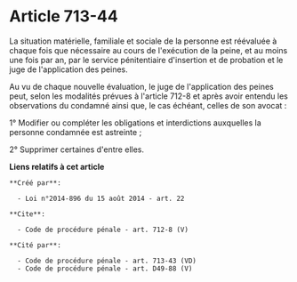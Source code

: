 # Article 713-44

La situation matérielle, familiale et sociale de la personne est réévaluée à chaque fois que nécessaire au cours de
l'exécution de la peine, et au moins une fois par an, par le service pénitentiaire d'insertion et de probation et le juge de
l'application des peines. 

Au vu de chaque nouvelle évaluation, le juge de l'application des peines peut, selon les modalités prévues à l'article 712-8
et après avoir entendu les observations du condamné ainsi que, le cas échéant, celles de son avocat : 

1° Modifier ou compléter les obligations et interdictions auxquelles la personne condamnée est astreinte ; 

2° Supprimer certaines d'entre elles.

**Liens relatifs à cet article**

	**Créé par**:

	  - Loi n°2014-896 du 15 août 2014 - art. 22

	**Cite**:

	  - Code de procédure pénale - art. 712-8 (V)

	**Cité par**:

	  - Code de procédure pénale - art. 713-43 (VD)
	  - Code de procédure pénale - art. D49-88 (V)
